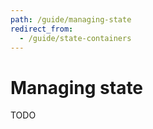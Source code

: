 ```yaml
---
path: /guide/managing-state
redirect_from:
  - /guide/state-containers
---
```


# Managing state

TODO